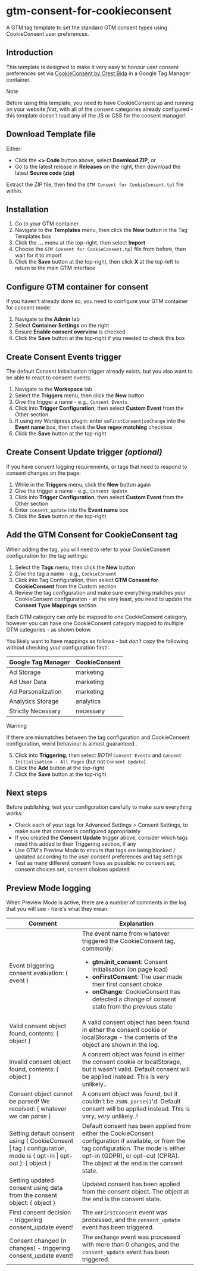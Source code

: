 # gtm-consent-for-cookieconsent
A GTM tag template to set the standard GTM consent types using CookieConsent user preferences.

## Introduction
This template is designed to make it very easy to honour user consent preferences set via [CookieConsent by Orest Bida](https://cookieconsent.orestbida.com/) in a Google Tag Manager container.

>[!NOTE]
>Before using this template, you need to have CookieConsent up and running on your website *first*, with all of the consent categories already configured - this template doesn't load any of the JS or CSS for the consent manager!

## Download Template file
Either:
- Click the **<> Code** button above, select **Download ZIP**, or
- Go to the latest release in **Releases** on the right, then download the latest **Source code (zip)**

Extract the ZIP file, then find the `GTM Consent for CookieConsent.tpl` file within.

## Installation
1. Go to your GTM container
2. Navigate to the **Templates** menu, then click the **New** button in the Tag Templates box
3. Click the **...** menu at the top-right, then select **Import**
4. Choose the `GTM Consent for CookieConsent.tpl` file from before, then wait for it to import
5. Click the **Save** button at the top-right, then click **X** at the top-left to return to the main GTM interface

## Configure GTM container for consent
If you haven't already done so, you need to configure your GTM container for consent mode:
1. Navigate to the **Admin** tab
2. Select **Container Settings** on the right
3. Ensure **Enable consent overview** is checked
4. Click the **Save** button at the top-right if you needed to check this box

## Create Consent Events trigger
The default Consent Initialisation trigger already exists, but you also want to be able to react to consent events:
1. Navigate to the **Workspace** tab
2. Select the **Triggers** menu, then click the **New** button
3. Give the trigger a name - e.g., `Consent Events`
4. Click into **Trigger Configuration**, then select **Custom Event** from the Other section
5. If using my Wordpress plugin: enter `onFirstConsent|onChange` into the **Event name** box, then check the **Use regex matching** checkbox
6. Click the **Save** button at the top-right

## Create Consent Update trigger *(optional)*
If you have consent logging requirements, or tags that need to respond to consent changes on the page:
1. While in the **Triggers** menu, click the **New** button again
2. Give the trigger a name - e.g., `Consent Update`
3. Click into **Trigger Configuration**, then select **Custom Event** from the Other section
4. Enter `consent_update` into the **Event name** box
5. Click the **Save** button at the top-right

## Add the GTM Consent for CookieConsent tag
When adding the tag, you will need to refer to your CookieConsent configuration for the tag settings:
1. Select the **Tags** menu, then click the **New** button
2. Give the tag a name - e.g., `CookieConsent`
3. Click into Tag Configuration, then select **GTM Consent for CookieConsent** from the Custom section
4. Review the tag configuration and make sure everything matches your CookieConsent configuration - at the very least, you need to update the **Consent Type Mappings** section

Each GTM category can only be mapped to one CookieConsent category, however you can have one CookieConsent category mapped to multiple GTM categories - as shown below.

You likely want to have mappings as follows - but *don't* copy the following without checking your configuration first!:

| Google Tag Manager | CookieConsent |
| ------------------ | ------------- |
| Ad Storage         | marketing     |
| Ad User Data       | marketing     |
| Ad Personalization | marketing     |
| Analytics Storage  | analytics     |
| Strictly Necessary | necessary     |

>[!WARNING]
>If there are mismatches between the tag configuration and CookieConsent configuration, weird behaviour is almost guaranteed..

5. Click into **Triggering**, then select *BOTH* `Consent Events` and `Consent Initialisation - All Pages` (but not `Consent Update`)
6. Click the **Add** button at the top-right
7. Click the **Save** button at the top-right

## Next steps
Before publishing, test your configuration carefully to make sure everything works:
- Check each of your tags for Advanced Settings > Consent Settings, to make sure that consent is configured appropriately
- If you created the **Consent Update** trigger above, consider which tags need this added to their Triggering section, if any
- Use GTM's Preview Mode to ensure that tags are being blocked / updated according to the user consent preferences and tag settings
- Test as many different consent flows as possible: no consent set, consent choices set, consent choices updated

## Preview Mode logging
When Preview Mode is active, there are a number of comments in the log that you will see - here's what they mean:

| Comment | Explanation |
| ------- | ----------- |
| Event triggering consent evaluation: ( event ) | The event name from whatever triggered the CookieConsent tag, commonly:<ul><li>**gtm.init_consent**: Consent Initialisation (on page load)</li><li>**onFirstConsent**: The user made their first consent choice</li><li>**onChange**: CookieConsent has detected a change of consent state from the previous state</li></ul> |
| Valid consent object found, contents: { object } | A valid consent object has been found in either the consent cookie or localStorage - the contents of the object are shown in the log. |
| Invalid consent object found, contents: { object } | A consent object was found in either the consent cookie or localStorage, but it wasn't valid. Default consent will be applied instead. This is very unlikely.. |
| Consent object cannot be parsed! We received: { whatever we can parse } | A consent object was found, but it couldn't be `JSON.parse()`'d. Default consent will be applied instead. This is very, *very* unlikely..! |
| Setting default consent using ( CookieConsent \| tag ) configuration, mode is ( opt-in \| opt-out ): { object } | Default consent has been applied from either the CookieConsent configuration if available, or from the tag configuration. The mode is either opt-in (GDPR), or opt-out (CPRA). The object at the end is the consent state. |
| Setting updated consent using data from the consent object: { object } | Updated consent has been applied from the consent object. The object at the end is the consent state. |
| First consent decision - triggering consent_update event! | The `onFirstConsent` event was processed, and the `consent_update` event has been triggered. |
| Consent changed (*n* changes) - triggering consent_update event! | The `onChange` event was processed with more than 0 changes, and the `consent_update` event has been triggered. |
